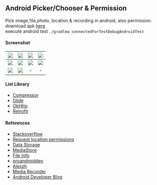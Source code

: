 ## Android Picker/Chooser & Permission ##

Pick image,file,photo, location & recording in android, also permission.  
download apk [here](https://e.pcloud.link/publink/show?code=XZ8yP1ZIcva3YqkdvHfGFxKB8GeALD1GDuk)  
execute android test `./gradlew connectedForTestDebugAndroidTest`

#### Screenshot ####
| ![](https://images2.imgbox.com/a7/b9/fO4qT25R_o.png) | ![](https://images2.imgbox.com/ff/0d/4sbHWzB7_o.png) | ![](https://i.imgur.com/boelaOE.png) | ![](https://i.imgur.com/XVpXWgg.png) |
| :---: | :---: |:---:| :---: |
| ![](https://i.imgur.com/DrXTEEF.png) | ![](https://images2.imgbox.com/a6/e1/qj5HKxXl_o.png) | ![](https://i.imgur.com/sqMzGZC.png) | ![](https://images2.imgbox.com/14/cd/f9Ou8aWF_o.png) |
| ![](https://i.imgur.com/79OW4Ot.png) | ![](https://i.imgur.com/avNbA9O.png) | - | - |

#### List Library ####
- [Compressor](https://github.com/zetbaitsu/Compressor)
- [Glide](https://github.com/bumptech/glide)
- [OkHttp](https://github.com/square/okhttp)
- [Retrofit](https://github.com/square/retrofit)

#### References ####
- [Stackoverflow](https://stackoverflow.com/a/65763144/3559183)
- [Request location permissions](https://developer.android.com/training/location/permissions)
- [Data Storage](https://developer.android.com/training/data-storage)
- [MediaStore](https://developer.android.com/reference/android/provider/MediaStore)
- [File Info](https://developer.android.com/training/secure-file-sharing/retrieve-info)
- [proandroiddev](https://proandroiddev.com/how-to-optimize-memory-consumption-when-using-glide-9ac984cfe70f)
- [Alexzh](https://alexzh.com/ui-testing-of-android-runtime-permissions/)
- [Media Recorder](https://developer.android.com/guide/topics/media/mediarecorder)
- [Android Developer Blog](https://android-developers.googleblog.com/2023/08/choosing-right-storage-experience.html)